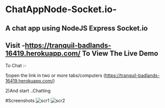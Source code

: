 # ChatAppNode-Socket.io-
A chat app using NodeJS Express Socket.io
----------------------------------------------------------------------
Visit -https://tranquil-badlands-16419.herokuapp.com/
To View The Live Demo
----------------------------------------------------------------------
To Chat :-

1)open the link in two or more tabs/computers (https://tranquil-badlands-16419.herokuapp.com/)


2)And start ..Chatting 

#Screenshots
![scr1](https://user-images.githubusercontent.com/35003965/44220314-e04dd480-a19b-11e8-9b31-ea94003b94e3.png)
![scr2](https://user-images.githubusercontent.com/35003965/44220315-e0e66b00-a19b-11e8-84a4-dd35f23dbd03.png)

